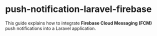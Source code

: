 # push-notification-laravel-firebase
This guide explains how to integrate **Firebase Cloud Messaging (FCM)** push notifications into a Laravel application.
